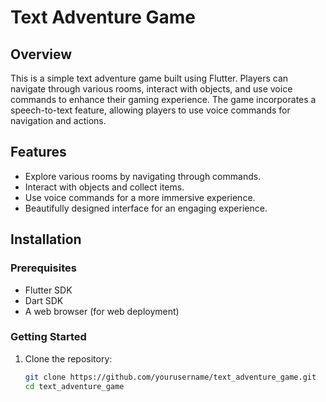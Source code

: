# Text Adventure Game

## Overview
This is a simple text adventure game built using Flutter. Players can navigate through various rooms, interact with objects, and use voice commands to enhance their gaming experience. The game incorporates a speech-to-text feature, allowing players to use voice commands for navigation and actions.

## Features
- Explore various rooms by navigating through commands.
- Interact with objects and collect items.
- Use voice commands for a more immersive experience.
- Beautifully designed interface for an engaging experience.

## Installation

### Prerequisites
- Flutter SDK
- Dart SDK
- A web browser (for web deployment)

### Getting Started
1. Clone the repository:
   ```bash
   git clone https://github.com/yourusername/text_adventure_game.git
   cd text_adventure_game
